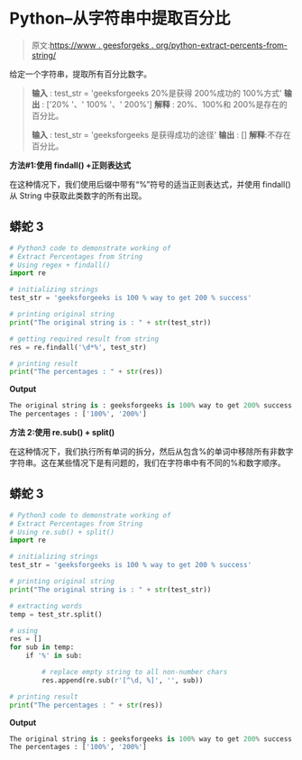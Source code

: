 # Python–从字符串中提取百分比

> 原文:[https://www . geesforgeks . org/python-extract-percents-from-string/](https://www.geeksforgeeks.org/python-extract-percentages-from-string/)

给定一个字符串，提取所有百分比数字。

> **输入** : test_str = 'geeksforgeeks 20%是获得 200%成功的 100%方式'
> **输出** : ['20% '、' 100% '、' 200%']
> **解释** : 20%、100%和 200%是存在的百分比。
> 
> **输入** : test_str = 'geeksforgeeks 是获得成功的途径'
> **输出** : []
> **解释**:不存在百分比。

**方法#1:使用 findall() +正则表达式**

在这种情况下，我们使用后缀中带有“%”符号的适当正则表达式，并使用 findall()从 String 中获取此类数字的所有出现。

## 蟒蛇 3

```py
# Python3 code to demonstrate working of 
# Extract Percentages from String 
# Using regex + findall()
import re

# initializing strings
test_str = 'geeksforgeeks is 100 % way to get 200 % success'

# printing original string
print("The original string is : " + str(test_str))

# getting required result from string 
res = re.findall('\d*%', test_str)

# printing result 
print("The percentages : " + str(res)) 
```

**Output**

```py
The original string is : geeksforgeeks is 100% way to get 200% success
The percentages : ['100%', '200%']

```

**方法 2:使用 re.sub() + split()**

在这种情况下，我们执行所有单词的拆分，然后从包含%的单词中移除所有非数字字符串。这在某些情况下是有问题的，我们在字符串中有不同的%和数字顺序。

## 蟒蛇 3

```py
# Python3 code to demonstrate working of 
# Extract Percentages from String 
# Using re.sub() + split()
import re

# initializing strings
test_str = 'geeksforgeeks is 100 % way to get 200 % success'

# printing original string
print("The original string is : " + str(test_str))

# extracting words
temp = test_str.split()

# using 
res = []
for sub in temp:
    if '%' in sub:

        # replace empty string to all non-number chars
        res.append(re.sub(r'[^\d, %]', '', sub))

# printing result 
print("The percentages : " + str(res)) 
```

**Output**

```py
The original string is : geeksforgeeks is 100% way to get 200% success
The percentages : ['100%', '200%']

```